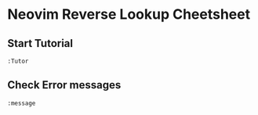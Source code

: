 # Neovim Reverse Lookup Cheetsheet


## Start Tutorial

```:bash
:Tutor
```

## Check Error messages

```:bash
:message
```
